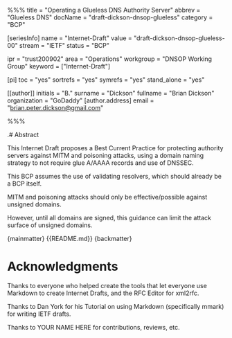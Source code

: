 %%%
title = "Operating a Glueless DNS Authority Server"
abbrev = "Glueless DNS"
docName = "draft-dickson-dnsop-glueless"
category = "BCP"

[seriesInfo]
name = "Internet-Draft"
value = "draft-dickson-dnsop-glueless-00"
stream = "IETF"
status = "BCP"


ipr = "trust200902"
area = "Operations"
workgroup = "DNSOP Working Group"
keyword = ["Internet-Draft"]

[pi]
toc = "yes"
sortrefs = "yes"
symrefs = "yes"
stand_alone = "yes"

[[author]]
initials = "B."
surname = "Dickson"
fullname = "Brian Dickson"
organization = "GoDaddy"
  [author.address]
  email = "brian.peter.dickson@gmail.com"

%%%

.# Abstract

This Internet Draft proposes a Best Current Practice for protecting authority servers against MITM and poisoning attacks, using a domain naming strategy to not require glue A/AAAA records and use of DNSSEC.

This BCP assumes the use of validating resolvers, which should already be a BCP itself.

MITM and poisoning attacks should only be effective/possible against unsigned domains.

However, until all domains are signed, this guidance can limit the attack surface of unsigned domains.

{mainmatter}
{{README.md}}
{backmatter}

# Acknowledgments

Thanks to everyone who helped create the tools that let everyone use Markdown to create 
Internet Drafts, and the RFC Editor for xml2rfc.

Thanks to Dan York for his Tutorial on using Markdown (specifically mmark) for writing IETF drafts.

Thanks to YOUR NAME HERE for contributions, reviews, etc.
